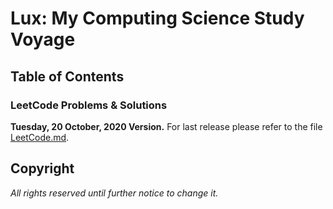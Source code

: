 # Lux: My Computing Science Study Voyage

## Table of Contents

### LeetCode Problems & Solutions

**Tuesday, 20 October, 2020 Version.** For last release please refer to the file [LeetCode.md](https://github.com/flying-yogurt/Lux/blob/master/LeetCode/LeetCode.md).

## Copyright

*All rights reserved until further notice to change it.*
